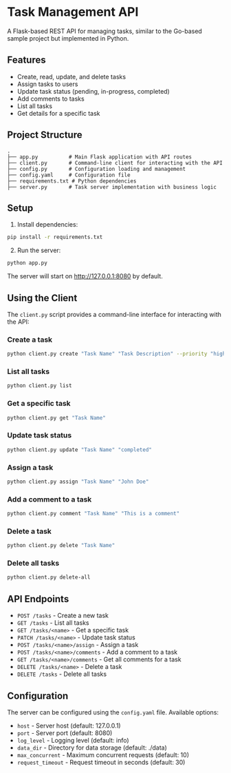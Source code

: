 # Task Management API

A Flask-based REST API for managing tasks, similar to the Go-based sample project but implemented in Python.

## Features

- Create, read, update, and delete tasks
- Assign tasks to users
- Update task status (pending, in-progress, completed)
- Add comments to tasks
- List all tasks
- Get details for a specific task

## Project Structure

```
.
├── app.py          # Main Flask application with API routes
├── client.py       # Command-line client for interacting with the API
├── config.py       # Configuration loading and management
├── config.yaml     # Configuration file
├── requirements.txt # Python dependencies
├── server.py       # Task server implementation with business logic
```

## Setup

1. Install dependencies:

```bash
pip install -r requirements.txt
```

2. Run the server:

```bash
python app.py
```

The server will start on http://127.0.0.1:8080 by default.

## Using the Client

The `client.py` script provides a command-line interface for interacting with the API:

### Create a task

```bash
python client.py create "Task Name" "Task Description" --priority "high" --due-date "2025-04-01"
```

### List all tasks

```bash
python client.py list
```

### Get a specific task

```bash
python client.py get "Task Name"
```

### Update task status

```bash
python client.py update "Task Name" "completed"
```

### Assign a task

```bash
python client.py assign "Task Name" "John Doe"
```

### Add a comment to a task

```bash
python client.py comment "Task Name" "This is a comment"
```

### Delete a task

```bash
python client.py delete "Task Name"
```

### Delete all tasks

```bash
python client.py delete-all
```

## API Endpoints

- `POST /tasks` - Create a new task
- `GET /tasks` - List all tasks
- `GET /tasks/<name>` - Get a specific task
- `PATCH /tasks/<name>` - Update task status
- `POST /tasks/<name>/assign` - Assign a task
- `POST /tasks/<name>/comments` - Add a comment to a task
- `GET /tasks/<name>/comments` - Get all comments for a task
- `DELETE /tasks/<name>` - Delete a task
- `DELETE /tasks` - Delete all tasks

## Configuration

The server can be configured using the `config.yaml` file. Available options:

- `host` - Server host (default: 127.0.0.1)
- `port` - Server port (default: 8080)
- `log_level` - Logging level (default: info)
- `data_dir` - Directory for data storage (default: ./data)
- `max_concurrent` - Maximum concurrent requests (default: 10)
- `request_timeout` - Request timeout in seconds (default: 30)